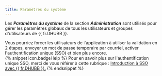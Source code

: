```yaml
---
title: Paramètres du système
---
```

Les ***Paramètres du système*** de la section ***Administration*** sont utilisés pour gérer les paramètres globaux de tous les utilisateurs et groupes d'utilisateurs de {{ fr.DHUBB }}.  

Vous pourriez forcer les utilisateurs de l'application à utiliser la validation en 2 étapes, envoyer un mot de passe temporaire par courriel, activer l'authentification unique (SSO) et bien plus encore.  
{% snippet icon.badgeHelp %} 
Pour en savoir plus sur l'authentification unique SSO, merci de vous référer à cette rubrique : [Introduction à SSO avec {{ fr.DHUBB }}.](/fr/hub/getting-started/get-started-sso-hub-business/) 
{% endsnippet %}
 
